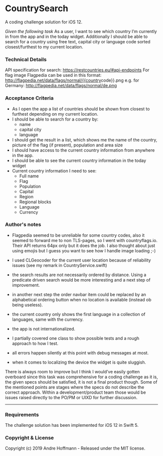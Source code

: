 # CountrySearch
A coding challenge solution for iOS 12.

_Given the following task_
As a user, I want to see which country I’m currently in from the app and in the today widget. Additionally I should be able to search for a country using free text, capital city or language code sorted closest/furthest to my current location.

### Technical Details
API specification for search: ​https://restcountries.eu/#api-endpoints
For flag image Flagpedia can be used in this format: http://flagpedia.net/data/flags/normal/{{country​ code}}.png e.g. for Germany: ​http://flagpedia.net/data/flags/normal/de.png

### Acceptance Criteria
* As I open the app a list of countries should be shown from closest to furthest depending on my current location.
* I should be able to search for a country by:
  * name
  * capital city
  * language
* I should get the result in a list, which shows me the name of the country, picture of
the flag (if present), population and area size
* I should have access to the current country information from anywhere in the app.
* I should be able to see the current country information in the today widget
* Current country information I need to see:
  * Full name
  * Flag
  * Population
  * Capital
  * Region
  * Regional blocks
  * Language
  * Currency
  
### Author's notes
* Flagpedia seemed to be unreliable for some country codes, also it seemed to forward me to non TLS-pages, so I went with countryflags.io. Their API returns 64px only but it does the job. I also thought about just using emojis but I guess you want to see how I handle image loading ;-)

* I used CLGeocoder for the current user location because of reliability issues (see my remark in CountryService.swift)

* the search results are not necessarily ordered by distance. Using a predicate driven search would be more interesting and a next step of improvement.

* in another next step the order navbar item could be replaced by an alphabetical ordering button when no location is available (instead ob being useless).

* the current country only shows the first language in a collection of languages, same with the currency.

* the app is not internationalized.

* I partially covered one class to show possible tests and a rough approach to how I test.

* all errors happen silently at this point with debug messages at most.

* when it comes to localizing the device the widget is quite sluggish.

There is always room to improve but I think I would’ve easily gotten overboard since this task was comprehensive for a coding challenge as it is, the given specs should be satisfied, it is not a final product though. Some of the mentioned points are stages where the specs do not describe the correct approach. Within a development/product team those would be issues raised directly to the PO/PM or UIXD for further discussion.

---

### Requirements
The challenge solution has been implemented for iOS 12 in Swift 5.

### Copyright & License
Copyright (c) 2019 Andre Hoffmann - Released under the MIT license.
